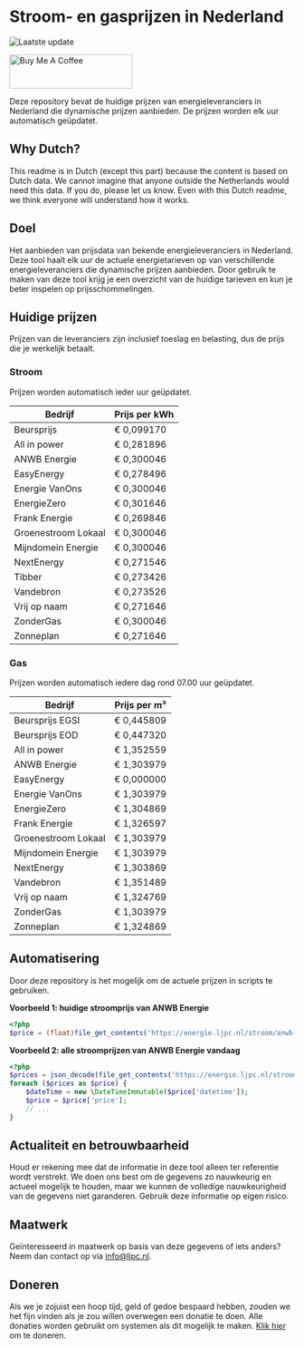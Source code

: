# Stroom- en gasprijzen in Nederland

![Laatste update](https://img.shields.io/badge/laatste%20update-2024--12--25%2014%3A00%20CET-brightgreen)

<a href="https://www.buymeacoffee.com/Lars-" target="_blank"><img src="https://cdn.buymeacoffee.com/buttons/v2/default-orange.png" alt="Buy Me A Coffee" height="60" style="height: 60px !important;width: 217px !important;" ></a>

Deze repository bevat de huidige prijzen van energieleveranciers in Nederland die dynamische prijzen aanbieden. De prijzen worden elk uur automatisch geüpdatet.

## Why Dutch?

This readme is in Dutch (except this part) because the content is based on Dutch data. We cannot imagine that anyone outside the Netherlands would need this data. If you do, please let us know. Even with this Dutch readme, we think
everyone will understand how it works.

## Doel

Het aanbieden van prijsdata van bekende energieleveranciers in Nederland. Deze tool haalt elk uur de actuele energietarieven op van verschillende energieleveranciers die dynamische prijzen aanbieden. Door gebruik te maken van deze tool
krijg je een overzicht van de huidige tarieven en kun je beter inspelen op prijsschommelingen.

## Huidige prijzen

Prijzen van de leveranciers zijn inclusief toeslag en belasting, dus de prijs die je werkelijk betaalt.

### Stroom

Prijzen worden automatisch ieder uur geüpdatet.

 Bedrijf | Prijs per kWh 
---------|---------------
Beursprijs | € 0,099170
All in power | € 0,281896
ANWB Energie | € 0,300046
EasyEnergy | € 0,278496
Energie VanOns | € 0,300046
EnergieZero | € 0,301646
Frank Energie | € 0,269846
Groenestroom Lokaal | € 0,300046
Mijndomein Energie | € 0,300046
NextEnergy | € 0,271546
Tibber | € 0,273426
Vandebron | € 0,273526
Vrij op naam | € 0,271646
ZonderGas | € 0,300046
Zonneplan | € 0,271646


### Gas

Prijzen worden automatisch iedere dag rond 07.00 uur geüpdatet.

 Bedrijf | Prijs per m³ 
---------|--------------
Beursprijs EGSI | € 0,445809
Beursprijs EOD | € 0,447320
All in power | € 1,352559
ANWB Energie | € 1,303979
EasyEnergy | € 0,000000
Energie VanOns | € 1,303979
EnergieZero | € 1,304869
Frank Energie | € 1,326597
Groenestroom Lokaal | € 1,303979
Mijndomein Energie | € 1,303979
NextEnergy | € 1,303869
Vandebron | € 1,351489
Vrij op naam | € 1,324769
ZonderGas | € 1,303979
Zonneplan | € 1,324869


## Automatisering

Door deze repository is het mogelijk om de actuele prijzen in scripts te gebruiken.

**Voorbeeld 1: huidige stroomprijs van ANWB Energie**

```php
<?php
$price = (float)file_get_contents('https://energie.ljpc.nl/stroom/anwb-energie-nu.txt');

```

**Voorbeeld 2: alle stroomprijzen van ANWB Energie vandaag**

```php
<?php
$prices = json_decode(file_get_contents('https://energie.ljpc.nl/stroom/all-in-power-vandaag.json'),true);
foreach ($prices as $price) {
    $dateTime = new \DateTimeImmutable($price['datetime']);
    $price = $price['price'];
    // ...
}
```

## Actualiteit en betrouwbaarheid

Houd er rekening mee dat de informatie in deze tool alleen ter referentie wordt verstrekt. We doen ons best om de gegevens zo nauwkeurig en actueel mogelijk te houden, maar we kunnen de volledige nauwkeurigheid van de gegevens niet
garanderen. Gebruik deze informatie op eigen risico.

## Maatwerk

Geïnteresseerd in maatwerk op basis van deze gegevens of iets anders? Neem dan contact op
via [info@ljpc.nl](mailto:info@ljpc.nl?subject=Energie%20prijzen).

## Doneren

Als we je zojuist een hoop tijd, geld of gedoe bespaard hebben, zouden we het fijn vinden als je zou willen overwegen een
donatie te doen. Alle donaties worden gebruikt om systemen als dit mogelijk te
maken. [Klik hier](https://www.buymeacoffee.com/Lars-) om te doneren.
